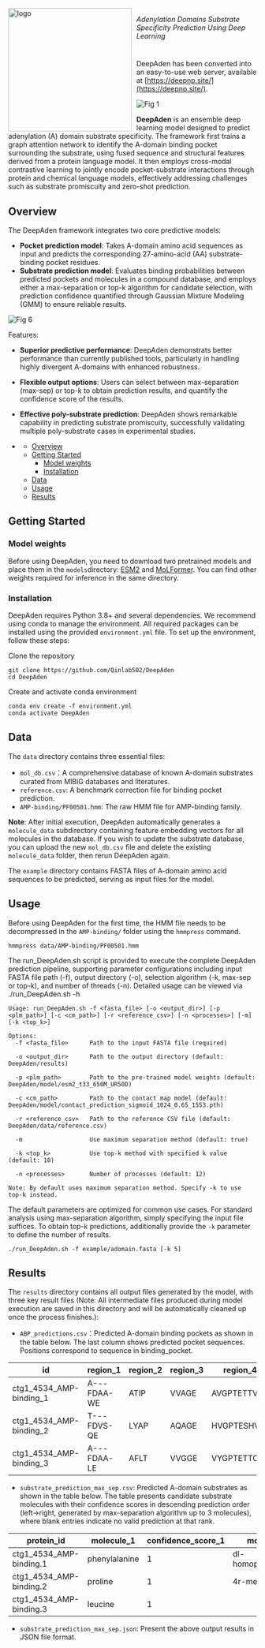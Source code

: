 <img src="figure/logo.png"  alt="logo" style="float:left; margin-right:10px; width:250px;" /> 

*Adenylation Domains Substrate Specificity Prediction Using Deep Learning*

#

DeepAden has been converted into an easy-to-use web server, available at [https://deepnp.site/](https://deepnp.site/).

![Fig 1](figure/Fig1.png)

**DeepAden** is an ensemble deep learning model designed to predict adenylation (A) domain substrate specificity. The framework first trains a graph attention network to identify the A-domain binding pocket surrounding the substrate, using fused sequence and structural features derived from a protein language model. It then employs cross-modal contrastive learning to jointly encode pocket-substrate interactions through protein and chemical language models, effectively addressing challenges such as substrate promiscuity and zero-shot prediction. 

## Overview

The DeepAden framework integrates two core predictive models:

- **Pocket prediction model**: Takes A-domain amino acid sequences as input and predicts the corresponding 27-amino-acid (AA) substrate-binding pocket residues.
- **Substrate prediction model**: Evaluates binding probabilities between predicted pockets and molecules in a compound database, and employs either a max-separation or top-k algorithm for candidate selection, with prediction confidence quantified through Gaussian Mixture Modeling (GMM) to ensure reliable results.

![Fig 6](figure/Fig6.png)

Features:

- **Superior predictive performance**: DeepAden demonstrats better performance than currently published tools, particularly in handling highly divergent A-domains with enhanced robustness.
- **Flexible output options**: Users can select between max-separation (max-sep) or top-k to obtain prediction results, and quantify the confidence score of the results.
- **Effective poly-substrate prediction**: DeepAden shows remarkable capability in predicting substrate promiscuity, successfully validating multiple poly-substrate cases in experimental studies.

- [](#)
  - [Overview](#overview)
  - [Getting Started](#getting-started)
    - [Model weights](#model-weights)
    - [Installation](#installation)
  - [Data](#data)
  - [Usage](#usage)
  - [Results](#results)

## Getting Started

### Model weights

Before using DeepAden, you need to download two pretrained models and place them in the `models`directory: [ESM2](https://huggingface.co/facebook/esm2_t33_650M_UR50D/tree/main) and [MoLFormer](https://huggingface.co/ibm/MoLFormer-XL-both-10pct/tree/main). You can find other weights required for inference in the same directory.

### Installation

DeepAden requires Python 3.8+ and several dependencies. We recommend using conda to manage the environment. All required packages can be installed using the provided `environment.yml` file. To set up the environment, follow these steps:

Clone the repository

```
git clone https://github.com/Qinlab502/DeepAden
cd DeepAden
```

Create and activate conda environment

```
conda env create -f environment.yml
conda activate DeepAden
```

## Data

The `data` directory contains three essential files:

- `mol_db.csv`：A comprehensive database of known A-domain substrates curated from MIBiG databases and literatures.
- `reference.csv`: A benchmark correction file for binding pocket prediction.
- `AMP-binding/PF00501.hmm`: The raw HMM file for AMP-binding family.

**Note**: After initial execution, DeepAden automatically generates a `molecule_data` subdirectory containing feature embedding vectors for all molecules in the database. If you wish to update the substrate database, you can upload the new `mol_db.csv` file and delete the existing `molecule_data` folder, then rerun DeepAden again.

The `example` directory contains FASTA files of A-domain amino acid sequences to be predicted, serving as input files for the model.

## Usage
Before using DeepAden for the first time, the HMM file needs to be decompressed in the `AMP-binding/` folder using the `hmmpress` command.

```
hmmpress data/AMP-binding/PF00501.hmm
```

The run_DeepAden.sh script is provided to execute the complete DeepAden prediction pipeline, supporting parameter configurations including input FASTA file path (-f), output directory (-o), selection algorithm (-k, max-sep or top-k), and number of threads (-n). Detailed usage can be viewed via ./run_DeepAden.sh -h

```
Usage: run_DeepAden.sh -f <fasta_file> [-o <output_dir>] [-p <plm_path>] [-c <cm_path>] [-r <reference_csv>] [-n <processes>] [-m] [-k <top_k>]

Options:
  -f <fasta_file>      Path to the input FASTA file (required)

  -o <output_dir>      Path to the output directory (default: DeepAden/results)

  -p <plm_path>        Path to the pre-trained model weights (default: DeepAden/model/esm2_t33_650M_UR50D)

  -c <cm_path>         Path to the contact map model (default: DeepAden/model/contact_prediction_sigmoid_1024_0.65_1553.pth)

  -r <reference_csv>   Path to the reference CSV file (default: DeepAden/data/reference.csv)

  -m                   Use maximum separation method (default: true)

  -k <top_k>           Use top-k method with specified k value (default: 10)

  -n <processes>       Number of processes (default: 12)

Note: By default uses maximum separation method. Specify -k to use top-k instead.
```

The default parameters are optimized for common use cases. For standard analysis using max-separation algorithm, simply specifying the input file suffices. To obtain top-k predictions, additionally provide the `-k` parameter to define the number of results.

```
./run_DeepAden.sh -f example/adomain.fasta [-k 5]
```

## Results

The `results` directory contains all output files generated by the model, with three key result files (Note: All intermediate files produced during model execution are saved in this directory and will be automatically cleaned up once the process finishes.):

- `ABP_predictions.csv`：Predicted A-domain binding pockets as shown in the table below. The last column shows predicted pocket sequences. Positions correspond to sequence in binding_pocket.

| id                      | region_1    | region_2 | region_3 | region_4    | binding_pocket_positions                                                                                    | domain_sequence     | binding_pocket              |
| ----------------------- | ----------- | -------- | -------- | ----------- | ----------------------------------------------------------------------------------------------------------- | ------------------- | --------------------------- |
| ctg1_4534_AMP-binding_1 | A---FDAA-WE | ATIP     | VVAGE    | AVGPTETTVCA | 194,198,199,200,201,203,204,241,242,243,244,263,264,265,266,267,286,287,288,289,290,291,292,293,294,295,296 | FAERVRRHPEAVALVH... | AFDAAWEATIPVVAGEAYGPTETTVCA |
| ctg1_4534_AMP-binding_2 | T---FDVS-QE | LYAP     | AQAGE    | HVGPTESHVIT | 191,195,196,197,198,200,201,238,239,240,241,266,267,268,269,270,293,294,295,296,297,298,299,300,301,302,303 | FQRQAHALPGTPAVV...  | TFDVSQELYAPAQAGEHYGPTESHVIT |
| ctg1_4534_AMP-binding_3 | A---FDAA-LE | AFLT     | VVGGE    | VYGPTETTCVA | 184,188,189,190,191,193,194,231,232,233,234,253,254,255,256,257,276,277,278,279,280,281,282,283,284,285,286 | AGWAARTPDAPALLA...  | AFDAALEAFLTVVGGEVYGPTETTCVA |

- `substrate_prediction_max_sep.csv`: Predicted A-domain substrates as shown in the table below. The table presents candidate substrate molecules with their confidence scores in descending prediction order (left→right, generated by max-separation algorithm up to 3 molecules), where blank entries indicate no valid prediction at that rank.

| protein_id              | molecule_1    | confidence_score_1 | molecule_2           | confidence_score_2 | molecule_3        | confidence_score_3 |
| ----------------------- | ------------- | ------------------ | -------------------- | ------------------ | ----------------- | ------------------ |
| ctg1_4534_AMP-binding.1 | phenylalanine | 1                  | dl-homophenylalanine | 1                  | tyrosine          | 0.9997             |
| ctg1_4534_AMP-binding.2 | proline       | 1                  | 4r-methylproline     | 0.9991             | 4r-hydroxyproline | 0.9907             |
| ctg1_4534_AMP-binding.3 | leucine       | 1                  |                      |                    |                   |                    |


- `substrate_prediction_max_sep.json`: Present the above output results in JSON file format.
